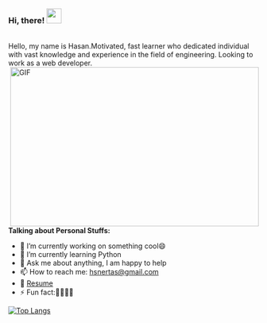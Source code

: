 
### Hi, there! <img src="https://raw.githubusercontent.com/MartinHeinz/MartinHeinz/master/wave.gif" width="30px">
<br />
Hello, my name is Hasan.Motivated, fast learner who dedicated individual with vast knowledge and experience in the field of engineering. Looking to work as a web developer.
<br />
 <img align="right" alt="GIF" src="https://images.squarespace-cdn.com/content/v1/5a73ebc649fc2b564f716b47/1577333378745-Q5RWH442NURHBOD2RRLJ/ke17ZwdGBToddI8pDm48kPoswlzjSVMM-SxOp7CV59BZw-zPPgdn4jUwVcJE1ZvWQUxwkmyExglNqGp0IvTJZamWLI2zvYWH8K3-s_4yszcp2ryTI0HqTOaaUohrI8PI6FXy8c9PWtBlqAVlUS5izpdcIXDZqDYvprRqZ29Pw0o/avento.gif?raw=true" width="500" height="320" />
 
 **Talking about Personal Stuffs:**

- 🔭 I’m currently working on something cool😄
- 🌱 I’m currently learning Python
- 💬 Ask me about anything, I am happy to help
- 📫 How to reach me: hsnertas@gmail.com
- 📝 [Resume](https://drive.google.com/file/d/1aNsX8G9cUhRyzc1oxvQlZkyvc66Q1wBV/view)
- ⚡ Fun fact:🤔🤔🤔🤔 

[![Top Langs](https://github-readme-stats.vercel.app/api/top-langs/?username=hsnertas&layout=compact)](https://github.com/anuraghazra/github-readme-stats)
